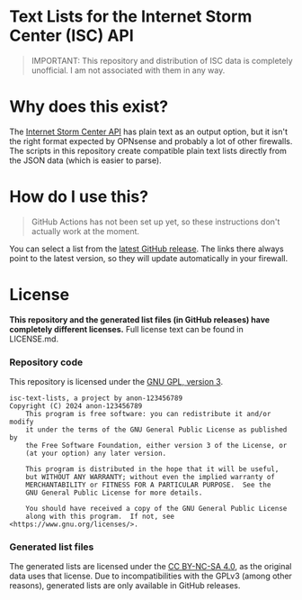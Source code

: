 # Text Lists for the Internet Storm Center (ISC) API
> IMPORTANT: This repository and distribution of ISC data is completely unofficial. I am not associated with them in any way.

# Why does this exist?
The [Internet Storm Center API](https://isc.sans.edu/api/) has plain text as an output option, but it isn't the right format expected by OPNsense and probably a lot of other firewalls. The scripts in this repository create compatible plain text lists directly from the JSON data (which is easier to parse).

# How do I use this?
> GitHub Actions has not been set up yet, so these instructions don't actually work at the moment.

You can select a list from the [latest GitHub release](https://github.com/anon-123456789/isc-text-lists/releases). The links there always point to the latest version, so they will update automatically in your firewall.
# License
__This repository and the generated list files (in GitHub releases) have completely different licenses.__
Full license text can be found in LICENSE.md.

### Repository code
This repository is licensed under the [GNU GPL, version 3](https://www.gnu.org/licenses/gpl-3.0-standalone.html).
```
isc-text-lists, a project by anon-123456789
Copyright (C) 2024 anon-123456789
    This program is free software: you can redistribute it and/or modify
    it under the terms of the GNU General Public License as published by
    the Free Software Foundation, either version 3 of the License, or
    (at your option) any later version.

    This program is distributed in the hope that it will be useful,
    but WITHOUT ANY WARRANTY; without even the implied warranty of
    MERCHANTABILITY or FITNESS FOR A PARTICULAR PURPOSE.  See the
    GNU General Public License for more details.

    You should have received a copy of the GNU General Public License
    along with this program.  If not, see <https://www.gnu.org/licenses/>.
```

### Generated list files
The generated lists are licensed under the [CC BY-NC-SA 4.0](https://creativecommons.org/licenses/by-nc-sa/4.0/), as the original data uses that license. Due to incompatibilities with the GPLv3 (among other reasons), generated lists are only available in GitHub releases.